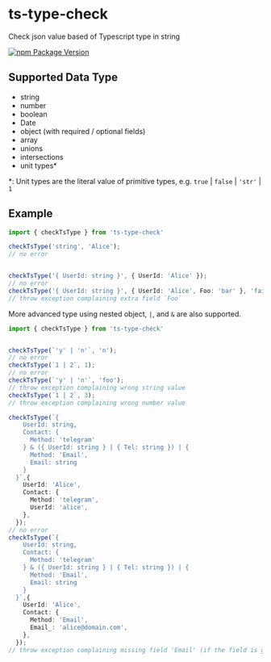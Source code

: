 # ts-type-check

Check json value based of Typescript type in string

[![npm Package Version](https://img.shields.io/npm/v/ts-type-check.svg?maxAge=2592000)](https://www.npmjs.com/package/ts-type-check)

## Supported Data Type
- string
- number
- boolean
- Date
- object (with required / optional fields)
- array
- unions
- intersections
- unit types*

*: Unit types are the literal value of primitive types, e.g. `true` | `false` | `'str'` | `1`

## Example
```typescript
import { checkTsType } from 'ts-type-check'

checkTsType('string', 'Alice');
// no error


checkTsType('{ UserId: string }', { UserId: 'Alice' });
// no error
checkTsType('{ UserId: string }', { UserId: 'Alice', Foo: 'bar' }, 'fail');
// throw exception complaining extra field `Foo`
```

More advanced type using nested object, `|`, and `&` are also supported.
```typescript
import { checkTsType } from 'ts-type-check'


checkTsType(`'y' | 'n'`, 'n');
// no error
checkTsType(`1 | 2`, 1);
// no error
checkTsType(`'y' | 'n'`, 'foo');
// throw exception complaining wrong string value
checkTsType(`1 | 2`, 3);
// throw exception complaining wrong number value

checkTsType(`{
    UserId: string,
    Contact: {
      Method: 'telegram'
    } & ({ UserId: string } | { Tel: string }) | {
      Method: 'Email',
      Email: string
    }
  }`,{
    UserId: 'Alice',
    Contact: {
      Method: 'telegram',
      UserId: 'alice',
    },
  });
// no error
checkTsType(`{
    UserId: string,
    Contact: {
      Method: 'telegram'
    } & ({ UserId: string } | { Tel: string }) | {
      Method: 'Email',
      Email: string
    }
  }`,{
    UserId: 'Alice',
    Contact: {
      Method: 'Email',
      Email_: 'alice@domain.com',
    },
  });
// throw exception complaining missing field 'Email' (if the field is given, then will complain extra field 'Email_')
```
